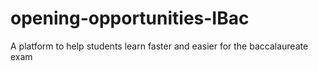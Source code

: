 # opening-opportunities-IBac
A platform to help students learn faster and easier for the baccalaureate exam
